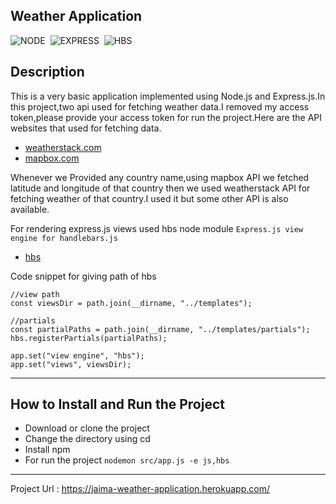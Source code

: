 ## Weather Application

![NODE](https://place-hold.it/80x33/433/fff?text=NODE&bold)&nbsp;
![EXPRESS](https://place-hold.it/130x33/104/fff?text=EXPRESS&bold)&nbsp;
![HBS](https://place-hold.it/130x33/411/fff?text=HBS&bold)&nbsp;


## Description

This is a very basic application  implemented using Node.js and Express.js.In this project,two api used for fetching weather data.I removed my access token,please provide your access token for run the project.Here are the API websites that used for fetching data.

* [weatherstack.com](https://weatherstack.com/)
* [mapbox.com](https://www.mapbox.com/)


Whenever we Provided any country name,using mapbox API  we fetched latitude and longitude of that country then we used weatherstack API for fetching weather of that country.I used it but some other API is also available.

For rendering express.js views used hbs node module `Express.js view engine for handlebars.js`
* [hbs](https://www.npmjs.com/package/hbs)


Code snippet for giving path of hbs
```
//view path
const viewsDir = path.join(__dirname, "../templates");

//partials
const partialPaths = path.join(__dirname, "../templates/partials");
hbs.registerPartials(partialPaths);

app.set("view engine", "hbs");
app.set("views", viewsDir);

```


---

## How to Install and Run the Project


* Download or clone the project
* Change the directory using cd
* Install npm
* For run the project  `nodemon src/app.js -e js,hbs` 




---

Project Url : https://jaima-weather-application.herokuapp.com/

